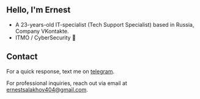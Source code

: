 ## Hello, I'm Ernest 

- A 23-years-old IT-specialist (Tech Support Specialist) based in Russia, Company VKontakte.
- ITMO / CyberSecurity
  🧗


## Contact

 For a quick response, text me on [telegram](https://t.me/slkhvernest/). 
 
 For professional inquiries, reach out via email at [ernestsalakhov404@gmail.com](mailto:ernestsalakhov404@gmail.com). 

